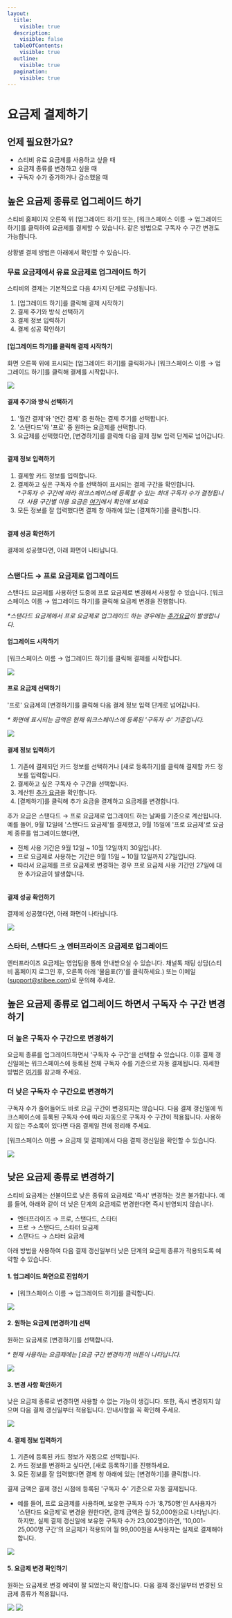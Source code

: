 ```yaml
---
layout:
  title:
    visible: true
  description:
    visible: false
  tableOfContents:
    visible: true
  outline:
    visible: true
  pagination:
    visible: true
---
```


# 요금제 결제하기

## 언제 필요한가요? <a href="#h_01ha1aag76sdrxdccprnvp71ne" id="h_01ha1aag76sdrxdccprnvp71ne"></a>

* 스티비 유료 요금제를 사용하고 싶을 때
* 요금제 종류를 변경하고 싶을 때
* 구독자 수가 증가하거나 감소했을 때



## 높은 요금제 종류로 업그레이드 하기

스티비 홈페이지 오른쪽 위 \[업그레이드 하기] 또는, \[워크스페이스 이름 → 업그레이드 하기]를 클릭하여 요금제를 결제할 수 있습니다. 같은 방법으로 구독자 수 구간 변경도 가능합니다.\
\
상황별 결제 방법은 아래에서 확인할 수 있습니다.

&#x20;

### **무료 요금제에서 유료 요금제로 업그레이드 하기** <a href="#id-01ha6g4m9wvnhb1jed8p81p5h4" id="id-01ha6g4m9wvnhb1jed8p81p5h4"></a>

스티비의 결제는 기본적으로 다음 4가지 단계로 구성됩니다.

1. \[업그레이드 하기]를 클릭해 결제 시작하기
2. 결제 주기와 방식 선택하기
3. 결제 정보 입력하기
4. 결제 성공 확인하기

#### **\[업그레이드 하기]를 클릭해 결제 시작하기**

화면 오른쪽 위에 표시되는 \[업그레이드 하기]를 클릭하거나 \[워크스페이스 이름 → 업그레이드 하기]를 클릭해 결제를 시작합니다.

![](https://help.stibee.com/hc/article\_attachments/7872625175183)

#### **결제 주기와 방식 선택하기**

1. '월간 결제'와 '연간 결제' 중 원하는 결제 주기를 선택합니다.
2. '스탠다드'와 '프로' 중 원하는 요금제를 선택합니다.
3. 요금제를 선택했다면, \[변경하기]를 클릭해 다음 결제 정보 입력 단계로 넘어갑니다.&#x20;

<figure><img src="https://help.stibee.com/hc/article_attachments/7872734739599" alt=""><figcaption></figcaption></figure>

#### **결제 정보 입력하기**

1. 결제할 카드 정보를 입력합니다.&#x20;
2. 결제하고 싶은 구독자 수를 선택하여 표시되는 결제 구간을 확인합니다.\
   _\*구독자 수 구간에 따라 워크스페이스에 등록할 수 있는 최대 구독자 수가 결정됩니다. 사용 구간별 이용 요금은_ [_여기_](https://help.stibee.com/hc/ko/articles/4756526887183)_에서 확인해 보세요_
3. 모든 정보를 잘 입력했다면 결제 창 아래에 있는 \[결제하기]를 클릭합니다.&#x20;

<figure><img src="https://help.stibee.com/hc/article_attachments/7872711676943" alt=""><figcaption></figcaption></figure>

#### **결제 성공 확인하기**

결제에 성공했다면, 아래 화면이 나타납니다.&#x20;

<figure><img src="https://help.stibee.com/hc/article_attachments/7872711677327" alt=""><figcaption></figcaption></figure>

### **스탠다드 → 프로 요금제로 업그레이드** <a href="#id-01ha6g4tb18k42jjtm8yzxha3t" id="id-01ha6g4tb18k42jjtm8yzxha3t"></a>

스탠다드 요금제를 사용하던 도중에 프로 요금제로 변경해서 사용할 수 있습니다. \[워크스페이스 이름 → 업그레이드 하기]를 클릭해 요금제 변경을 진행합니다.

_\*스탠다드 요금제에서 프로 요금제로 업그레이드 하는 경우에는_ [_추가요금_](https://help.stibee.com/hc/ko/articles/4756487523343)_이 발생합니다._

&#x20;

#### **업그레이드 시작하기**

\[워크스페이스 이름 → 업그레이드 하기]를 클릭해 결제를 시작합니다.

![](https://help.stibee.com/hc/article\_attachments/7886106785679)

#### **프로 요금제 선택하기**

'프로' 요금제의 \[변경하기]를 클릭해 다음 결제 정보 입력 단계로 넘어갑니다.

_\* 화면에 표시되는 금액은 현재 워크스페이스에 등록된 '구독자 수' 기준입니다._

![](https://help.stibee.com/hc/article\_attachments/7879302128399)

#### **결제 정보 입력하기**

1. 기존에 결제되던 카드 정보를 선택하거나 \[새로 등록하기]를 클릭해 결제할 카드 정보를 입력합니다.
2. 결제하고 싶은 구독자 수 구간을 선택합니다.&#x20;
3. 계산된 [추가 요금](https://help.stibee.com/hc/ko/articles/4756487523343)을 확인합니다.
4. \[결제하기]를 클릭해 추가 요금을 결제하고 요금제를 변경합니다.

추가 요금은 스탠다드 → 프로 요금제로 업그레이드 하는 날짜를 기준으로 계산됩니다. 예를 들어, 9월 12일에 '스탠다드 요금제'를 결제했고, 9월 15일에 '프로 요금제'로 요금제 종류를 업그레이드했다면,&#x20;

* 전체 사용 기간은 9월 12일 \~ 10월 12일까지 30일입니다.
* 프로 요금제로 사용하는 기간은 9월 15일 \~ 10월 12일까지 27일입니다.
* 따라서 요금제를 프로 요금제로 변경하는 경우 프로 요금제 사용 기간인 27일에 대한 추가요금이 발생합니다.

<figure><img src="https://help.stibee.com/hc/article_attachments/7879302129679" alt=""><figcaption></figcaption></figure>

#### **결제 성공 확인하기**

결제에 성공했다면, 아래 화면이 나타납니다.

![](https://help.stibee.com/hc/article\_attachments/7879302130191)

### 스타터, 스탠다드 [→](https://help.stibee.com/hc/ko/articles/4756465544847-%EC%9A%94%EA%B8%88%EC%A0%9C-%EA%B2%B0%EC%A0%9C%ED%95%98%EA%B8%B0#01HA1NPN8VAYM5AX53GT3Y7KG1) 엔터프라이즈 요금제로 업그레이드 <a href="#id-01ha6g52bytqk9tk9a0505nvbw" id="id-01ha6g52bytqk9tk9a0505nvbw"></a>

엔터프라이즈 요금제는 영업팀을 통해 안내받으실 수 있습니다. 채널톡 채팅 상담(스티비 홈페이지 로그인 후, 오른쪽 아래 '물음표(?)'를 클릭하세요.) 또는 이메일([support@stibee.com](mailto:sales@stibee.com))로 문의해 주세요.

&#x20;

## 높은 요금제 종류로 업그레이드 하면서 구독자 수 구간 변경하기 <a href="#id-01ha6k9792w1r853sz4vrpz99y" id="id-01ha6k9792w1r853sz4vrpz99y"></a>

### 더 높은 구독자 수 구간으로 변경하기 <a href="#id-01ha68j6p23zg0zdr60pftp2v2" id="id-01ha68j6p23zg0zdr60pftp2v2"></a>

요금제 종류를 업그레이드하면서 '구독자 수 구간'을 선택할 수 있습니다. 이후 결제 갱신일에는 워크스페이스에 등록된 전체 구독자 수를 기준으로 자동 결제됩니다. 자세한 방법은 [여기](https://help.stibee.com/hc/ko/articles/4756457022479)를 참고해 주세요.

### 더 낮은 구독자 수 구간으로 변경하기 <a href="#id-01ha68j6p24s75chjxrnjpwmb5" id="id-01ha68j6p24s75chjxrnjpwmb5"></a>

구독자 수가 줄어들어도 바로 요금 구간이 변경되지는 않습니다. 다음 결제 갱신일에 워크스페이스에 등록된 구독자 수에 따라 자동으로 구독자 수 구간이 적용됩니다. 사용하지 않는 주소록이 있다면 다음 결제일 전에 정리해 주세요.

\[워크스페이스 이름 → 요금제 및 결제]에서 다음 결제 갱신일을 확인할 수 있습니다.

![](https://help.stibee.com/hc/article\_attachments/7888032081679)

## 낮은 요금제 종류로 변경하기 <a href="#id-01ha6fxp3q4xaqe8ne5d5gs3tj" id="id-01ha6fxp3q4xaqe8ne5d5gs3tj"></a>

스티비 요금제는 선불이므로 낮은 종류의 요금제로 '즉시' 변경하는 것은 불가합니다. 예를 들어, 아래와 같이 더 낮은 단계의 요금제로 변경한다면 즉시 반영되지 않습니다.

* 엔터프라이즈 → 프로, 스탠다드, 스타터
* 프로 → 스탠다드, 스타터 요금제
* 스탠다드 → 스타터 요금제

아래 방법을 사용하여 다음 결제 갱신일부터 낮은 단계의 요금제 종류가 적용되도록 예약할 수 있습니다.

&#x20;

#### **1. 업그레이드 화면으로 진입하기**

* \[워크스페이스 이름 → 업그레이드 하기]를 클릭합니다.

![](https://help.stibee.com/hc/article\_attachments/7886106785679)

#### **2. 원하는 요금제 \[변경하기] 선택**

원하는 요금제로 \[변경하기]를 선택합니다.

_\* 현재 사용하는 요금제에는 \[요금 구간 변경하기] 버튼이 나타납니다._

![](https://help.stibee.com/hc/article\_attachments/7886113864591)

#### **3. 변경 사항 확인하기**

낮은 요금제 종류로 변경하면 사용할 수 없는 기능이 생깁니다. 또한, 즉시 변경되지 않으며 다음 결제 갱신일부터 적용됩니다. 안내사항을 꼭 확인해 주세요.

![](https://help.stibee.com/hc/article\_attachments/7886084289295)

#### **4. 결제 정보 입력하기**

1. 기존에 등록된 카드 정보가 자동으로 선택됩니다.
2. 카드 정보를 변경하고 싶다면, \[새로 등록하기]를 진행하세요.
3. 모든 정보를 잘 입력했다면 결제 창 아래에 있는 \[변경하기]를 클릭합니다.

결제 금액은 결제 갱신 시점에 등록된 '구독자 수' 기준으로 자동 결제됩니다.

* 예를 들어, 프로 요금제를 사용하며, 보유한 구독자 수가 '8,750명'인 A사용자가 '스탠다드 요금제'로 변경을 원한다면, 결제 금액은 월 52,000원으로 나타납니다. 하지만, 실제 결제 갱신일에 보유한 구독자 수가 23,002명이라면, '10,001-25,000명 구간'의 요금제가 적용되어 월 99,000원을 A사용자는 실제로 결제해야 합니다.

![](https://help.stibee.com/hc/article\_attachments/7886106789391)

#### **5. 요금제 변경 확인하기**

원하는 요금제로 변경 예약이 잘 되었는지 확인합니다. 다음 결제 갱신일부터 변경된 요금제 종류가 적용됩니다.

![](https://help.stibee.com/hc/article\_attachments/7886106789775) ![](https://help.stibee.com/hc/article\_attachments/7886106791567)
